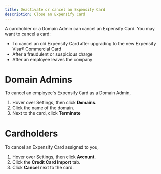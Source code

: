 ```yaml
---
title: Deactivate or cancel an Expensify Card
description: Close an Expensify Card
---
```

<div id="expensify-classic" markdown="1">

A cardholder or a Domain Admin can cancel an Expensify Card. You may want to cancel a card:
- To cancel an old Expensify Card after upgrading to the new Expensify Visa® Commercial Card
- After a fraudulent or suspicious charge
- After an employee leaves the company

# Domain Admins

To cancel an employee's Expensify Card as a Domain Admin,

1. Hover over Settings, then click **Domains**.
2. Click the name of the domain.
3. Next to the card, click **Terminate**.

# Cardholders

To cancel an Expensify Card assigned to you,

1. Hover over Settings, then click **Account**.
2. Click the **Credit Card Import** tab.
3. Click **Cancel** next to the card.

</div>
